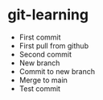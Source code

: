 # git-learning

- First commit
- First pull from github
- Second commit
- New branch
- Commit to new branch
- Merge to main
- Test commit